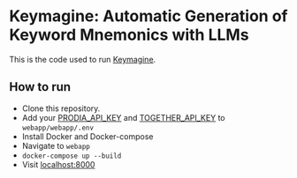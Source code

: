 # Keymagine: Automatic Generation of Keyword Mnemonics with LLMs

This is the code used to run [Keymagine](https://tudelft.nl/).  

## How to run

- Clone this repository. 
- Add your [PRODIA_API_KEY](https://prodia.com/) and [TOGETHER_API_KEY](https://together.ai) to `webapp/webapp/.env`
- Install Docker and Docker-compose
- Navigate to `webapp`
- `docker-compose up --build`
- Visit [localhost:8000](https://localhost:8000)
